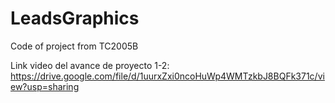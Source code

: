 # LeadsGraphics
Code of project from TC2005B

Link video del avance de proyecto 1-2: https://drive.google.com/file/d/1uurxZxi0ncoHuWp4WMTzkbJ8BQFk371c/view?usp=sharing
